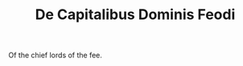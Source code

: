 ---
title: De Capitalibus Dominis Feodi
letter: D
permalink: "/definitions/bld-de-capitalibus-dominis-feodi.html"
body: Of the chief lords of the fee.
published_at: '2018-07-07'
source: Black's Law Dictionary 2nd Ed (1910)
layout: post
---